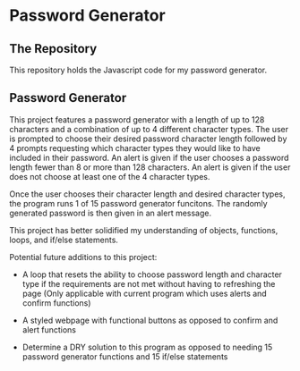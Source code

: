 # Password Generator
## The Repository

This repository holds the Javascript code for my password generator.

## Password Generator

This project features a password generator with a length of up to 128 characters and a combination of up to 4 different character types. The user is prompted to choose their desired password character length followed by 4 prompts requesting which character types they would like to have included in their password. An alert is given if the user chooses a password length fewer than 8 or more than 128 characters. An alert is given if the user does not choose at least one of the 4 character types.

Once the user chooses their character length and desired character types, the program runs 1 of 15 password generator funcitons. The randomly generated password is then given in an alert message.

This project has better solidified my understanding of objects, functions, loops, and if/else statements. 

Potential future additions to this project:

* A loop that resets the ability to choose password length and character type if the requirements are not met without having to refreshing the page (Only applicable with current program which uses alerts and confirm functions)

* A styled webpage with functional buttons as opposed to confirm and alert functions

* Determine a DRY solution to this program as opposed to needing 15 password generator functions and 15 if/else statements